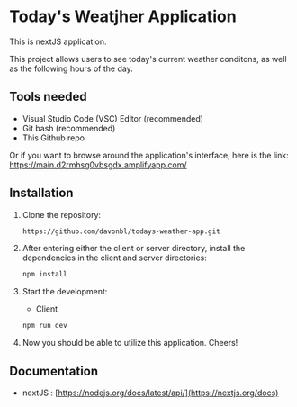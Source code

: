 # Today's Weatjher Application

This is nextJS application.

This project allows users to see today's current weather conditons, as well as the following hours of the day.

## Tools needed
- Visual Studio Code (VSC) Editor (recommended)
- Git bash (recommended)
- This Github repo

Or if you want to browse around the application's interface, here is the link: https://main.d2rmhsg0vbsgdx.amplifyapp.com/

## Installation

1. Clone the repository:

    ```bash
    https://github.com/davonbl/todays-weather-app.git
    ```

2. After entering either the client or server directory, install the dependencies in the client and server directories:

    ```bash
    npm install
    ```

3. Start the development:
    - Client
    ```bash
    npm run dev
    ```


4. Now you should be able to utilize this application. Cheers!
## Documentation

- nextJS :  [https://nodejs.org/docs/latest/api/](https://nextjs.org/docs)


